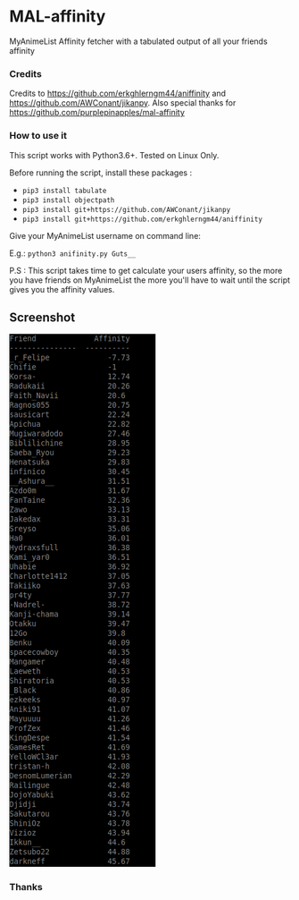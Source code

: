 # MAL-affinity

MyAnimeList Affinity fetcher with a tabulated output of all your friends affinity

### Credits 

Credits to https://github.com/erkghlerngm44/aniffinity and https://github.com/AWConant/jikanpy.
Also special thanks for https://github.com/purplepinapples/mal-affinity


### How to use it 

This script works with Python3.6+. Tested on Linux Only.

Before running the script, install these packages :

 - `pip3 install tabulate`
 - `pip3 install objectpath`
 - `pip3 install git+https://github.com/AWConant/jikanpy` 
 - `pip3 install git+https://github.com/erkghlerngm44/aniffinity`

Give your MyAnimeList username on command line:

E.g.: `python3 anifinity.py Guts__`

P.S : This script takes time to get calculate your users affinity, so the more you have friends on MyAnimeList the more you'll have to wait until the script gives you the affinity values.

## Screenshot 

![Affinity Output](affinity-output.png)

### Thanks 
